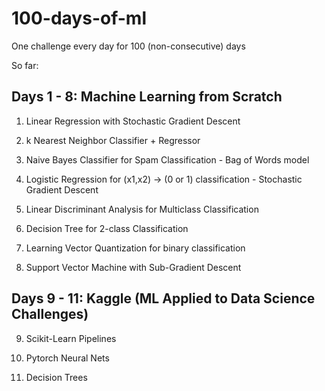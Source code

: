 # 100-days-of-ml
One challenge every day for 100 (non-consecutive) days 

So far:

## Days 1 - 8: Machine Learning from Scratch

1. Linear Regression with Stochastic Gradient Descent

2. k Nearest Neighbor Classifier + Regressor

3. Naive Bayes Classifier for Spam Classification - Bag of Words model

4. Logistic Regression for (x1,x2) -> (0 or 1) classification - Stochastic Gradient Descent

5. Linear Discriminant Analysis for Multiclass Classification

6. Decision Tree for 2-class Classification

7. Learning Vector Quantization for binary classification

8. Support Vector Machine with Sub-Gradient Descent

## Days 9 - 11: Kaggle (ML Applied to Data Science Challenges)

9. Scikit-Learn Pipelines

10. Pytorch Neural Nets

11. Decision Trees
